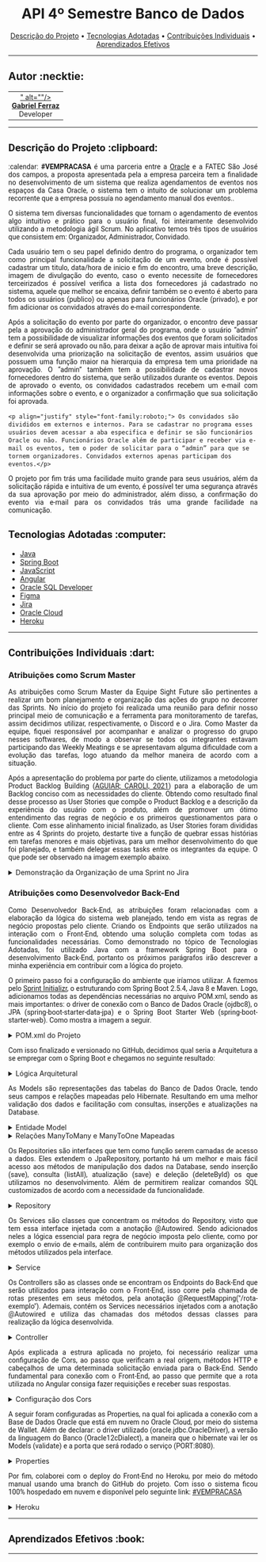 <html>
<body>
  
 <h1 align="center"> API 4º Semestre Banco de Dados</h1>
  
  <p align="center">
 <a href="#-resumo-do-projeto-clipboard"> Descrição do Projeto</a> •
 <a href="#-tecnologias-adotadas-computer">Tecnologias Adotadas</a> •
 <a href="#-contribuições-individuais-dart">Contribuições Individuais</a> •
 <a href="#-aprendizados-efetivos-book">Aprendizados Efetivos</a>
</p>
  
  ---
  
  <h2> Autor :necktie: </h2>
  <table align="center">
   <tr>
    <td align="center"><a href="https://www.linkedin.com/in/gabrielferraz01/">" alt=""/><br/><b>Gabriel Ferraz</b></a>
      <br/>
       Developer
     </td>
   </tr>
  </table>

 ---
  
  <h2 style="font-family:roboto;"> Descrição do Projeto :clipboard:</h2>
  
  <p align="justify" style="font-family:roboto;"> :calendar: <b>#VEMPRACASA</b> é uma parceria entre a <a href="https://www.oracle.com/br/index.html">Oracle</a> e a FATEC São José dos campos, a proposta apresentada pela a empresa parceira tem a finalidade no desenvolvimento de um sistema que realiza agendamentos de eventos nos espaços da Casa Oracle, o sistema tem o intuito de solucionar um problema recorrente que a empresa possuía no agendamento manual dos eventos..</p>
  
  <p align="justify" style="font-family:roboto;"> O sistema tem diversas funcionalidades que tornam o agendamento de eventos algo intuitivo e prático para o usuário final, foi inteiramente desenvolvido utilizando a metodologia ágil Scrum. No aplicativo temos três tipos de usuários que consistem em: Organizador, Administrador, Convidado.</p>

  <p align="justify" style="font-family:roboto;"> Cada usuário tem o seu papel definido dentro do programa, o organizador tem como principal funcionalidade a solicitação de um evento, onde é possível cadastrar um titulo, data/hora de inicio e fim do encontro, uma breve descrição, imagem de divulgação do evento, caso o evento necessite de fornecedores terceirizados é possível verifica a lista dos fornecedores já cadastrado no sistema, aquele que melhor se encaixa, definir também se o evento é aberto para todos os usuários (publico) ou apenas para funcionários Oracle (privado), e por fim adicionar os convidados através do e-mail correspondente.</p>
  
  <p align="justify" style="font-family:roboto;"> Após a solicitação do evento por parte do organizador, o encontro deve passar pela a aprovação do administrador geral do programa, onde o usuário “admin” tem a possibilidade de visualizar informações dos eventos que foram solicitados e definir se será aprovado ou não, para deixar a ação de aprovar mais intuitiva foi desenvolvida uma priorização na solicitação de eventos, assim usuários que possuem uma função maior na hierarquia da empresa tem uma prioridade na aprovação. O “admin” também tem a possibilidade de cadastrar novos fornecedores dentro do sistema, que serão utilizados durante os eventos. Depois de aprovado o evento, os convidados cadastrados recebem um e-mail com informações sobre o evento, e o organizador a confirmação que sua solicitação foi aprovada.</p>
  
    <p align="justify" style="font-family:roboto;"> Os convidados são divididos em externos e internos. Para se cadastrar no programa esses usuários devem acessar a aba especifica e definir se são funcionários Oracle ou não. Funcionários Oracle além de participar e receber via e-mail os eventos, tem o poder de solicitar para o “admin” para que se tornem organizadores. Convidados externos apenas participam dos eventos.</p>
  
   <p align="justify" style="font-family:roboto;"> O projeto por fim trás uma facilidade muito grande para seus usuários, além da solicitação rápida e intuitiva de um evento, é possível ter uma segurança através da sua aprovação por meio do administrador, além disso, a confirmação do evento via e-mail para os convidados trás uma grande facilidade na comunicação.</p>

  
  <h2 style="font-family:roboto;"> Tecnologias Adotadas :computer:</h2>
   
  * [Java](https://www.java.com/pt_BR/)
  * [Spring Boot](https://spring.io/)
  * [JavaScript](https://www.javascript.com/)
  * [Angular](https://angular.io/)
  * [Oracle SQL Developer](https://www.oracle.com/tools/downloads/sqldev-downloads.html)
  * [Figma](https://www.figma.com/)
  * [Jira](https://vempracasa.atlassian.net/) 
  * [Oracle Cloud](https://www.oracle.com/br/cloud/) 
  * [Heroku](https://www.heroku.com/platform) 
  
  ---
  
  <h2 style="font-family:roboto;"> Contribuições Individuais :dart:</h2>
  <h3> Atribuições como Scrum Master</h3>
  <p align="justify" style="font-family:roboto;"> As atribuições como Scrum Master da Equipe Sight Future são pertinentes a realizar um bom planejamento e organização das ações do grupo no decorrer das Sprints. No início do projeto foi realizada uma reunião para definir nosso principal meio de comunicação e a ferramenta para monitoramento de tarefas, assim decidimos utilizar, respectivamente, o Discord e o Jira. Como Master da equipe, fiquei responsável por acompanhar e analizar o progresso do grupo nesses softwares, de modo a observar se todos os integrantes estavam participando das Weekly Meatings e se apresentavam alguma dificuldade com a evolução das tarefas, logo atuando da melhor maneira de acordo com a situação.</p>
  <p align="justify" style="font-family:roboto;"> Após a apresentação do problema por parte do cliente, utilizamos a metodologia Product Backlog Building (<a href="https://www.caroli.org/livro/pbb/">AGUIAR; CAROLI, 2021</a>) para a elaboração de um Backlog conciso com as necessidades do cliente. Obtendo como resultado final desse processo as User Stories que compõe o Product Backlog e a descrição da experiência do usuário com o produto, além de promover um ótimo entendimento das regras de negócio e os primeiros questionamentos para o cliente. Com esse alinhamento inicial finalizado, as User Stories foram divididas entre as 4 Sprints do projeto, destarte tive a função de quebrar essas histórias em tarefas menores e mais objetivas, para um melhor desenvolvimento do que foi planejado, e também delegar essas tasks entre os integrantes da equipe. O que pode ser observado na imagem exemplo abaixo.</p>
  <details>
  <summary>Demonstração da Organização de uma Sprint no Jira</summary>
  <br>
   <img style="border-radius: 50%;" src="https://github.com/GabrielSG20/Portfolio/blob/main/images/Jira.png" width="1000px;" alt=""/>
  </details>
  
  <h3> Atribuições como Desenvolvedor Back-End</h3>
  <p align="justify" style="font-family:roboto;"> Como Desenvolvedor Back-End, as atribuições foram relacionadas com a elaboração da lógica do sistema web planejado, tendo em vista as regras de negócio propostas pelo cliente. Criando os Endpoints que serão utilizados na interação com o Front-End, obtendo uma solução completa com todas as funcionalidades necessárias. Como demonstrado no tópico de Tecnologias Adotadas, foi utilizado Java com a framework Spring Boot para o desenvolvimento Back-End, portanto os próximos parágrafos irão descrever a minha experiência em contribuir com a lógica do projeto.</p>
  
  <p align="justify" style="font-family:roboto;"> O primeiro passo foi a configuração do ambiente que iríamos utilizar. A fizemos pelo <a href="https://start.spring.io/">Sprint Initializr</a>, o estruturando com Spring Boot 2.5.4, Java 8 e Maven. Logo, adicionamos todas as dependências necessárias no arquivo POM.xml, sendo as mais importantes: o driver de conexão com o Banco de Dados Oracle (ojdbc8), o JPA (spring-boot-starter-data-jpa) e o Spring Boot Starter Web (spring-boot-starter-web). Como mostra a imagem a seguir.</p>
  <details>
  <summary>POM.xml do Projeto</summary>
  <br>
   <img style="border-radius: 50%;" src="https://github.com/GabrielSG20/Portfolio/blob/main/images/Pom.png" width="800px;" alt=""/>
  </details>
  
  <p align="justify" style="font-family:roboto;"> Com isso finalizado e versionado no GitHub, decidimos qual seria a Arquitetura a se empregar com o Spring Boot e chegamos no seguinte resultado:</p>
  <details>
  <summary>Lógica Arquitetural</summary>
  <br>
   <img style="border-radius: 50%;" src="https://github.com/GabrielSG20/Portfolio/blob/main/images/DiagramaArq.png" width="800px;" alt=""/>
  </details>
  
  <p align="justify" style="font-family:roboto;"> As Models são representações das tabelas do Banco de Dados Oracle, tendo seus campos e relações mapeadas pelo Hibernate. Resultando em uma melhor validação dos dados e facilitação com consultas, inserções e atualizações na Database.</p>
  <details>
  <summary>Entidade Model</summary>
  <br>
   <img style="border-radius: 50%;" src="https://github.com/GabrielSG20/Portfolio/blob/main/images/Model-1.png" width="800px;" alt=""/>
  </details>
  <details>
  <summary>Relações ManyToMany e ManyToOne Mapeadas</summary>
  <br>
   <img style="border-radius: 50%;" src="https://github.com/GabrielSG20/Portfolio/blob/main/images/Model-2.png" width="800px;" alt=""/>
  </details>
  
  <p align="justify" style="font-family:roboto;"> Os Repositories são interfaces que tem como função serem camadas de acesso a dados. Eles extendem o JpaRepository, portanto há um melhor e mais fácil acesso aos métodos de manipulação dos dados na Database, sendo inserção (save), consulta (listAll), atualização (save) e deleção (deleteById) os que utilizamos no desenvolvimento. Além de permitirem realizar comandos SQL customizados de acordo com a necessidade da funcionalidade.</p>
  <details>
  <summary>Repository</summary>
  <br>
   <img style="border-radius: 50%;" src="https://github.com/GabrielSG20/Portfolio/blob/main/images/Repository.png" width="800px;" alt=""/>
  </details>
  
  <p align="justify" style="font-family:roboto;"> Os Services são classes que concentram os métodos do Repository, visto que tem essa interface injetada com a anotação @Autowired. Sendo adicionados neles a lógica essencial para regra de negócio imposta pelo cliente, como por exemplo o envio de e-mails, além de contribuirem muito para organização dos métodos utilizados pela interface.</p>
  <details>
  <summary>Service</summary>
  <br>
   <img style="border-radius: 50%;" src="https://github.com/GabrielSG20/Portfolio/blob/main/images/Service.png" width="800px;" alt=""/>
  </details>
  
  <p align="justify" style="font-family:roboto;"> Os Controllers são as classes onde se encontram os Endpoints do Back-End que serão utilizados para interação com o Front-End, isso corre pela chamada de rotas presentes em seus métodos, pela anotação @RequestMapping("/rota-exemplo"). Ademais, contém os Services necessários injetados com a anotação @Autowired e utiliza das chamadas dos métodos dessas classes para realização da lógica desenvolvida.</p>
  <details>
  <summary>Controller</summary>
  <br>
   <img style="border-radius: 50%;" src="https://github.com/GabrielSG20/Portfolio/blob/main/images/Controller.png" width="800px;" alt=""/>
  </details>
  
   <p align="justify" style="font-family:roboto;"> Após explicada a estrura aplicada no projeto, foi necessário realizar uma configuração de Cors, ao passo que verificam a real origem, métodos HTTP e cabeçalhos de uma determinada solicitação enviada para o Back-End. Sendo fundamental para conexão com o Front-End, ao passo que permite que a rota utilizada no Angular consiga fazer requisições e receber suas respostas.</p>
  <details>
  <summary>Configuração dos Cors</summary>
  <br>
   <img style="border-radius: 50%;" src="https://github.com/GabrielSG20/Portfolio/blob/main/images/Config-Cors.png" width="800px;" alt=""/>
  </details>
  
  <p align="justify" style="font-family:roboto;"> A seguir foram configuradas as Properties, na qual foi aplicada a conexão com a Base de Dados Oracle que está em
  nuvem no Oracle Cloud, por meio do sistema de Wallet. Além de declarar: o driver utilizado (oracle.jdbc.OracleDriver), a versão da linguagem do Banco (Oracle12cDialect), a maneira que o hibernate vai ler os Models (validate) e a porta que será rodado o serviço (PORT:8080).</p>
  <details>
  <summary>Properties</summary>
  <br>
   <img style="border-radius: 50%;" src="https://github.com/GabrielSG20/Portfolio/blob/main/images/Properties-VPC.png" width="800px;" alt=""/>
  </details>
  
  <p align="justify" style="font-family:roboto;"> Por fim, colaborei com o deploy do Front-End no Heroku, por meio do método manual usando uma branch do GitHub do projeto. Com isso o sistema ficou 100% hospedado em nuvem e disponível pelo seguinte link: <a href="http://vempracasa.herokuapp.com/">#VEMPRACASA</a></p>
  <details>
  <summary>Heroku</summary>
  <br>
   <img style="border-radius: 50%;" src="https://github.com/GabrielSG20/Portfolio/blob/main/images/Heroku.png" width="1000px;" alt=""/>
  </details>
  
  ---
   
  <h2 style="font-family:roboto;"> Aprendizados Efetivos :book:</h2>   
  
  ---

</body>
